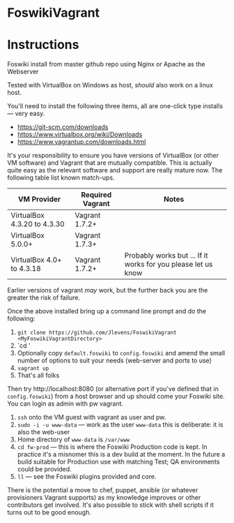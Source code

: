 # FoswikiVagrant

Instructions
============
Foswiki install from master github repo using Nginx or Apache as the Webserver

Tested with VirtualBox on Windows as host, *should* also work on a linux host.

You'll need to install the following three items, all are one-click type installs &mdash; very easy.
   * https://git-scm.com/downloads
   * https://www.virtualbox.org/wiki/Downloads
   * https://www.vagrantup.com/downloads.html

It's your responsibility to ensure you have versions of VirtualBox (or other VM software) and Vagrant that are mutually compatible. This is actually quite easy as the relevant software and support are really mature now. The following table list known match-ups.

| VM Provider | Required Vagrant | Notes |
| ----- | ----- | ----- |
| VirtualBox 4.3.20 to 4.3.30 | Vagrant 1.7.2+ | |
| VirtualBox 5.0.0+ | Vagrant 1.7.3+ | |
| VirtualBox 4.0+ to 4.3.18 | Vagrant 1.7.2+ | Probably works but ... If it works for you please let us know |

Earlier versions of vagrant *may* work, but the further back you are the greater the risk of failure.

Once the above installed bring up a command line prompt and do the following:

1. `git clone https://github.com/Jlevens/FoswikiVagrant <MyFoswikiVagrantDirectory>`
1. `cd <MyFoswikiVagrantDirectory>'
1. Optionally copy `default.foswiki` to `config.foswiki` and amend the small number of options to suit your needs (web-server and ports to use)
1. `vagrant up`
1. That's all folks

Then try http://localhost:8080 (or alternative port if you've defined that in `config.foswiki`) from a host browser and up should come your Foswiki site. You can login as admin with pw vagrant.

   1. `ssh` onto the VM guest with vagrant as user and pw.
   2. `sudo -i -u www-data`    &mdash; work as the user `www-data` this is deliberate: it is also the web-user
   3. Home directory of `www-data` is `/var/www`
   4. `cd fw-prod`      &mdash; this is where the Foswiki Production code is kept. In practice it's a misnomer this is a dev build at the moment. In the future a build suitable for Production use with matching Test; QA environments could be provided.
   5. `ll`  &mdash; see the Foswiki plugins provided and core.

There is the potential a move to chef, puppet, ansible (or whatever provisioners Vagrant supports) as my knowledge improves or other contributors get involved. It's also possible to stick with shell scripts if it turns out to be good enough.
